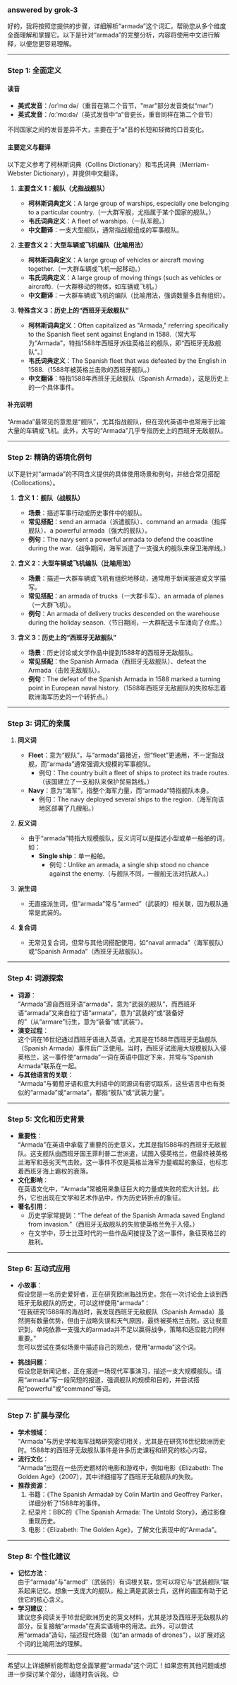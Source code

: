 ### answered by grok-3
好的，我将按照您提供的步骤，详细解析“armada”这个词汇，帮助您从多个维度全面理解和掌握它。以下是针对“armada”的完整分析，内容将使用中文进行解释，以便您更容易理解。

---

### Step 1: 全面定义

#### 读音
- **美式发音**：/ɑrˈmɑːdə/（重音在第二个音节，"mar"部分发音类似“mar”）
- **英式发音**：/ɑːˈmɑːdə/（英式发音中“a”音更长，重音同样在第二个音节）
  
不同国家之间的发音差异不大，主要在于“a”音的长短和轻微的口音变化。

#### 主要定义与翻译
以下定义参考了柯林斯词典（Collins Dictionary）和韦氏词典（Merriam-Webster Dictionary），并提供中文翻译。

1. **主要含义 1：舰队（尤指战舰队）**
   - **柯林斯词典定义**：A large group of warships, especially one belonging to a particular country.（一大群军舰，尤指属于某个国家的舰队。）
   - **韦氏词典定义**：A fleet of warships.（一队军舰。）
   - **中文翻译**：一支大型舰队，通常指战舰组成的军事舰队。
   
2. **主要含义 2：大型车辆或飞机编队（比喻用法）**
   - **柯林斯词典定义**：A large group of vehicles or aircraft moving together.（一大群车辆或飞机一起移动。）
   - **韦氏词典定义**：A large group of moving things (such as vehicles or aircraft).（一大群移动的物体，如车辆或飞机。）
   - **中文翻译**：一大群车辆或飞机的编队（比喻用法，强调数量多且有组织）。

3. **特殊含义 3：历史上的“西班牙无敌舰队”**
   - **柯林斯词典定义**：Often capitalized as "Armada," referring specifically to the Spanish fleet sent against England in 1588.（常大写为“Armada”，特指1588年西班牙派往英格兰的舰队，即“西班牙无敌舰队”。）
   - **韦氏词典定义**：The Spanish fleet that was defeated by the English in 1588.（1588年被英格兰击败的西班牙舰队。）
   - **中文翻译**：特指1588年西班牙无敌舰队（Spanish Armada），这是历史上的一个具体事件。

#### 补充说明
“Armada”最常见的意思是“舰队”，尤其指战舰队，但在现代英语中也常用于比喻大量的车辆或飞机。此外，大写的“Armada”几乎专指历史上的西班牙无敌舰队。

---

### Step 2: 精确的语境化例句

以下是针对“armada”的不同含义提供的具体使用场景和例句，并结合常见搭配（Collocations）。

1. **含义 1：舰队（战舰队）**
   - **场景**：描述军事行动或历史事件中的舰队。
   - **常见搭配**：send an armada（派遣舰队）、command an armada（指挥舰队）、a powerful armada（强大的舰队）。
   - **例句**：The navy sent a powerful armada to defend the coastline during the war.（战争期间，海军派遣了一支强大的舰队来保卫海岸线。）

2. **含义 2：大型车辆或飞机编队（比喻用法）**
   - **场景**：描述一大群车辆或飞机有组织地移动，通常用于新闻报道或文学描写。
   - **常见搭配**：an armada of trucks（一大群卡车）、an armada of planes（一大群飞机）。
   - **例句**：An armada of delivery trucks descended on the warehouse during the holiday season.（节日期间，一大群配送卡车涌向了仓库。）

3. **含义 3：历史上的“西班牙无敌舰队”**
   - **场景**：历史讨论或文学作品中提到1588年的西班牙无敌舰队。
   - **常见搭配**：the Spanish Armada（西班牙无敌舰队）、defeat the Armada（击败无敌舰队）。
   - **例句**：The defeat of the Spanish Armada in 1588 marked a turning point in European naval history.（1588年西班牙无敌舰队的失败标志着欧洲海军历史的一个转折点。）

---

### Step 3: 词汇的亲属

1. **同义词**
   - **Fleet**：意为“舰队”，与“armada”最接近，但“fleet”更通用，不一定指战舰，而“armada”通常强调大规模的军事舰队。
     - 例句：The country built a fleet of ships to protect its trade routes.（该国建立了一支船队来保护贸易路线。）
   - **Navy**：意为“海军”，指整个海军力量，而“armada”特指舰队本身。
     - 例句：The navy deployed several ships to the region.（海军向该地区部署了几艘船。）

2. **反义词**
   - 由于“armada”特指大规模舰队，反义词可以是描述小型或单一船舶的词，如：
     - **Single ship**：单一船舶。
       - 例句：Unlike an armada, a single ship stood no chance against the enemy.（与舰队不同，一艘船无法对抗敌人。）

3. **派生词**
   - 无直接派生词，但“armada”常与“armed”（武装的）相关联，因为舰队通常是武装的。

4. **复合词**
   - 无常见复合词，但常与其他词搭配使用，如“naval armada”（海军舰队）或“Spanish Armada”（西班牙无敌舰队）。

---

### Step 4: 词源探索

- **词源**：  
  “Armada”源自西班牙语“armada”，意为“武装的舰队”，而西班牙语“armada”又来自拉丁语“armata”，意为“武装的”或“装备好的”（从“armare”衍生，意为“装备”或“武装”）。
- **演变过程**：  
  这个词在16世纪通过西班牙语进入英语，尤其是在1588年西班牙无敌舰队（Spanish Armada）事件后广泛使用。当时，西班牙试图用大规模舰队入侵英格兰，这一事件使“armada”一词在英语中固定下来，并常与“Spanish Armada”联系在一起。
- **与其他语言的关联**：  
  “Armada”与葡萄牙语和意大利语中的同源词有密切联系，这些语言中也有类似的“armada”或“armata”，都指“舰队”或“武装力量”。

---

### Step 5: 文化和历史背景

- **重要性**：  
  “Armada”在英语中承载了重要的历史意义，尤其是指1588年的西班牙无敌舰队。这支舰队由西班牙国王菲利普二世派遣，试图入侵英格兰，但最终被英格兰海军和恶劣天气击败。这一事件不仅是英格兰海军力量崛起的象征，也标志着西班牙海上霸权的衰落。
- **文化影响**：  
  在英语文化中，“Armada”常被用来象征巨大的力量或失败的宏大计划。此外，它也出现在文学和艺术作品中，作为历史转折点的象征。
- **著名引用**：  
  - 历史学家常提到：“The defeat of the Spanish Armada saved England from invasion.”（西班牙无敌舰队的失败使英格兰免于入侵。）
  - 在文学中，莎士比亚时代的一些作品间接提及了这一事件，象征英格兰的胜利。

---

### Step 6: 互动式应用

- **小故事**：  
  假设您是一名历史爱好者，正在研究欧洲海战历史。您在一次讨论会上谈到西班牙无敌舰队的历史，可以这样使用“armada”：  
  “在我研究1588年的海战时，我发现西班牙无敌舰队（Spanish Armada）虽然拥有数量优势，但由于战略失误和天气原因，最终被英格兰击败。这让我意识到，单纯依靠一支强大的armada并不足以赢得战争，策略和适应能力同样重要。”  
  您可以尝试在类似场景中描述自己的观点，使用“armada”这个词。

- **挑战问题**：  
  假设您是新闻记者，正在报道一场现代军事演习，描述一支大规模舰队。请用“armada”写一段简短的报道，强调舰队的规模和目的，并尝试搭配“powerful”或“command”等词。

---

### Step 7: 扩展与深化

- **学术领域**：  
  “Armada”与历史学和海军战略研究密切相关，尤其是在研究16世纪欧洲历史时。1588年的西班牙无敌舰队事件是许多历史课程和研究的核心内容。
- **流行文化**：  
  “Armada”出现在一些历史题材的电影和游戏中，例如电影《Elizabeth: The Golden Age》（2007），其中详细描写了西班牙无敌舰队的失败。
- **推荐资源**：  
  1. 书籍：《The Spanish Armada》 by Colin Martin and Geoffrey Parker，详细分析了1588年的事件。  
  2. 纪录片：BBC的《The Spanish Armada: The Untold Story》，通过影像重现历史。  
  3. 电影：《Elizabeth: The Golden Age》，了解文化表现中的“Armada”。

---

### Step 8: 个性化建议

- **记忆方法**：  
  由于“armada”与“armed”（武装的）有词根关联，您可以将它与“武装舰队”联系起来记忆。想象一支庞大的舰队，船上满是武装士兵，这样的画面有助于记住它的核心含义。
- **学习建议**：  
  建议您多阅读关于16世纪欧洲历史的英文材料，尤其是涉及西班牙无敌舰队的部分，反复接触“armada”在真实语境中的用法。此外，可以尝试用“armada”造句，描述现代场景（如“an armada of drones”），以扩展对这个词的比喻用法的理解。

---

希望以上详细解析能帮助您全面掌握“armada”这个词汇！如果您有其他问题或想进一步探讨某个部分，请随时告诉我。😊